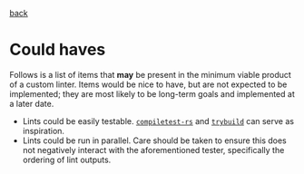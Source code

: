 [back](./README.md)

# Could haves

Follows is a list of items that **may** be present in the minimum viable product of a custom linter. Items would be nice to have, but are not expected to be implemented; they are most likely to be long-term goals and implemented at a later date.

- Lints could be easily testable. [`compiletest-rs`](https://github.com/Manishearth/compiletest-rs) and [`trybuild`](https://github.com/dtolnay/trybuild) can serve as inspiration.
- Lints could be run in parallel. Care should be taken to ensure this does not negatively interact with the aforementioned tester, specifically the ordering of lint outputs.
